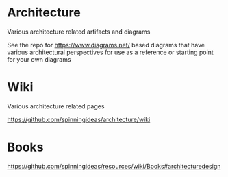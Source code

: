 # Architecture

Various architecture related artifacts and diagrams

See the repo for https://www.diagrams.net/ based diagrams that have various architectural perspectives for use as a reference or starting point for your own diagrams

# Wiki

Various architecture related pages

https://github.com/spinningideas/architecture/wiki

# Books

https://github.com/spinningideas/resources/wiki/Books#architecturedesign
